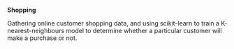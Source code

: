 **Shopping**

Gathering online customer shopping data, and using scikit-learn to train a K-nearest-neighbours model to determine whether a particular customer will make a purchase or not.
